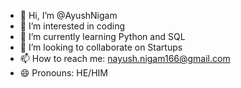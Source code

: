 - 👋 Hi, I’m @AyushNigam
- 👀 I’m interested in coding
- 🌱 I’m currently learning Python and SQL
- 💞️ I’m looking to collaborate on Startups
- 📫 How to reach me: nayush.nigam166@gmail.com
- 😄 Pronouns: HE/HIM

<!---
AyushNigam05/AyushNigam05 is a ✨ special ✨ repository because its `README.md` (this file) appears on your GitHub profile.
You can click the Preview link to take a look at your changes.
--->

